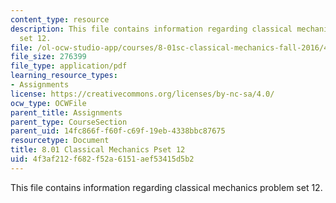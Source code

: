 ```yaml
---
content_type: resource
description: This file contains information regarding classical mechanics problem
  set 12.
file: /ol-ocw-studio-app/courses/8-01sc-classical-mechanics-fall-2016/4f3af212f682f52a6151aef53415d5b2_MIT8_01F16_pset12.pdf
file_size: 276399
file_type: application/pdf
learning_resource_types:
- Assignments
license: https://creativecommons.org/licenses/by-nc-sa/4.0/
ocw_type: OCWFile
parent_title: Assignments
parent_type: CourseSection
parent_uid: 14fc866f-f60f-c69f-19eb-4338bbc87675
resourcetype: Document
title: 8.01 Classical Mechanics Pset 12
uid: 4f3af212-f682-f52a-6151-aef53415d5b2
---
```

This file contains information regarding classical mechanics problem set 12.